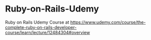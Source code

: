 # Ruby-on-Rails-Udemy
Ruby on Rails Udemy Course at https://www.udemy.com/course/the-complete-ruby-on-rails-developer-course/learn/lecture/12484304#overview
